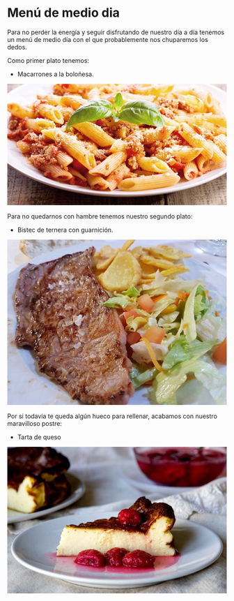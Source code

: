 # Menú de medio dia

Para no perder la energía y seguir disfrutando de nuestro día a día tenemos un menú de medio día con el que probablemente nos chuparemos los dedos.

Como primer plato tenemos:

- Macarrones a la boloñesa.

![Screenshot](img/macarrones.jpg)

Para no quedarnos con hambre tenemos nuestro segundo plato:

- Bistec de ternera con guarnición.

![Screenshot](img/bistec.jpg)

Por si todavía te queda algún hueco para rellenar, acabamos con nuestro maravilloso postre:

- Tarta de queso

![Screenshot](img/tarta.jpg)